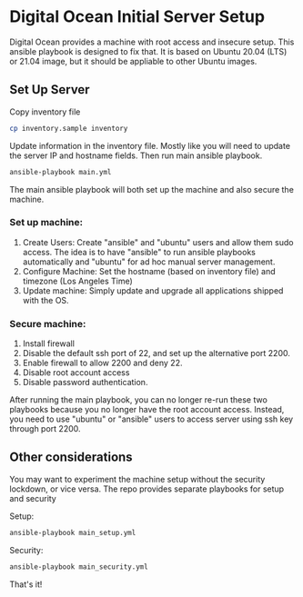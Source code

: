 # Digital Ocean Initial Server Setup

Digital Ocean provides a machine with root access and insecure setup. This ansible playbook is designed to fix that. It is based on Ubuntu 20.04 (LTS) or 21.04 image, but it should be appliable to other Ubuntu images.

## Set Up Server

Copy inventory file

```bash
cp inventory.sample inventory
```

Update information in the inventory file. Mostly like you will need to update the server IP and hostname fields. Then run main ansible playbook.

```bash
ansible-playbook main.yml
```

The main ansible playbook will both set up the machine and also secure the machine.

### Set up machine:

1. Create Users: Create "ansible" and "ubuntu" users and allow them sudo access. The idea is to have "ansible" to run ansible playbooks automatically and "ubuntu" for ad hoc manual server management.
2. Configure Machine: Set the hostname (based on inventory file) and timezone (Los Angeles Time)
3. Update machine: Simply update and upgrade all applications shipped with the OS.

### Secure machine:

1. Install firewall
2. Disable the default ssh port of 22, and set up the alternative port 2200.
3. Enable firewall to allow 2200 and deny 22.
4. Disable root account access
5. Disable password authentication.

After running the main playbook, you can no longer re-run these two playbooks because you no longer have the root account access. Instead, you need to use "ubuntu" or "ansible" users to access server using ssh key through port 2200.

## Other considerations

You may want to experiment the machine setup without the security lockdown, or vice versa. The repo provides separate playbooks for setup and security

Setup:

```bash
ansible-playbook main_setup.yml
```

Security:

```bash
ansible-playbook main_security.yml
```

That's it!
